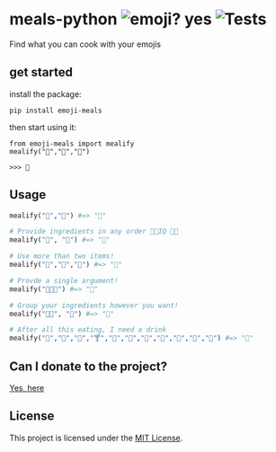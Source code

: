 # meals-python ![emoji? yes](https://img.shields.io/badge/emoji%3F-%F0%9F%91%8D-brightgreen) ![Tests](https://github.com/EmojiMeals/meals-python/workflows/Tests/badge.svg?branch=master)

Find what you can cook with your emojis

## get started

install the package:

```console
pip install emoji-meals
```

then start using it:

```console
from emoji-meals import mealify
mealify("🍞","🍅","🧀")

>>> 🍕
```

## Usage 

```python
mealify("🌚","🍰") #=> "🥮"

# Provide ingredients in any order 💯💯IQ 🧠💥
mealify("🍰", "🌚") #=> "🥮"

# Use more than two items!
mealify("🍞","🍅","🧀") #=> "🍕"

# Provde a single argument!
mealify("🍞🍅🧀") #=> "🍕"

# Group your ingredients however you want!
mealify("🍞🍅", "🧀") #=> "🍕"

# After all this eating, I need a drink
mealify("🍶","🍾","🍷","🍸","🍶","🍹","🍺","🍻","🥂","🍾","🥃") #=> "🤮"
```

## Can I donate to the project?
[Yes, here](https://www.buymeacoffee.com/emoji)

## License

This project is licensed under the [MIT License](https://github.com/EmojiMeals/meals-go/blob/master/LICENSE).
